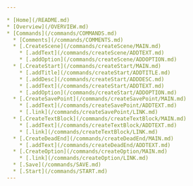 ```yaml
---

* [Home](/README.md)
* [Overview](/OVERVIEW.md)
* [Commands](/commands/COMMANDS.md)
  * [Comments](/commands/COMMENTS.md)
  * [.CreateScene](/commands/createScene/MAIN.md)
    * [.addText](/commands/createScene/ADDTEXT.md)
    * [.addOption](/commands/createScene/ADDOPTION.md)
  * [.CreateStart](/commands/createStart/MAIN.md)
    * [.addTitle](/commands/createStart/ADDTITLE.md)
    * [.addDesc](/commands/createStart/ADDDESC.md)
    * [.addText](/commands/createStart/ADDTEXT.md)
    * [.addOption](/commands/createStart/ADDOPTION.md)
  * [.CreateSavePoint](/commands/createSavePoint/MAIN.md)
    * [.addText](/commands/createSavePoint/ADDTEXT.md)
    * [.link](/commands/createSavePoint/LINK.md)
  * [.CreateTextBlock](/commands/createTextBlock/MAIN.md)
    * [.addText](/commands/createTextBlock/ADDTEXT.md)
    * [.link](/commands/createTextBlock/LINK.md)
  * [.CreateDeadEnd](/commands/createDeadEnd/MAIN.md)
    * [.addText](/commands/createDeadEnd/ADDTEXT.md)
  * [.CreateOption](/commands/createOption/MAIN.md)
    * [.link](/commands/createOption/LINK.md)
  * [.Save](/commands/SAVE.md)
  * [.Start](/commands/START.md)
---
```

